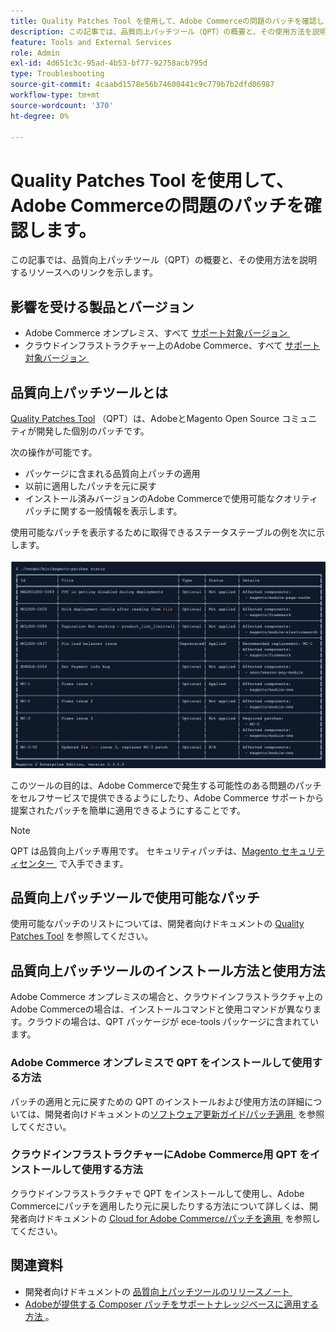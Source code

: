 ```yaml
---
title: Quality Patches Tool を使用して、Adobe Commerceの問題のパッチを確認します。
description: この記事では、品質向上パッチツール（QPT）の概要と、その使用方法を説明するリソースへのリンクを示します。
feature: Tools and External Services
role: Admin
exl-id: 4d651c3c-95ad-4b53-bf77-92758acb795d
type: Troubleshooting
source-git-commit: 4caabd1578e56b74600441c9c779b7b2dfd06987
workflow-type: tm+mt
source-wordcount: '370'
ht-degree: 0%

---
```


# Quality Patches Tool を使用して、Adobe Commerceの問題のパッチを確認します。

この記事では、品質向上パッチツール（QPT）の概要と、その使用方法を説明するリソースへのリンクを示します。

## 影響を受ける製品とバージョン

* Adobe Commerce オンプレミス、すべて [&#x200B; サポート対象バージョン &#x200B;](https://www.adobe.com/content/dam/cc/en/legal/terms/enterprise/pdfs/Adobe-Commerce-Software-Lifecycle-Policy.pdf)
* クラウドインフラストラクチャー上のAdobe Commerce、すべて [&#x200B; サポート対象バージョン &#x200B;](https://www.adobe.com/content/dam/cc/en/legal/terms/enterprise/pdfs/Adobe-Commerce-Software-Lifecycle-Policy.pdf)

## 品質向上パッチツールとは

[Quality Patches Tool](https://github.com/magento/quality-patches) （QPT）は、AdobeとMagento Open Source コミュニティが開発した個別のパッチです。

次の操作が可能です。

* パッケージに含まれる品質向上パッチの適用
* 以前に適用したパッチを元に戻す
* インストール済みバージョンのAdobe Commerceで使用可能なクオリティパッチに関する一般情報を表示します。

使用可能なパッチを表示するために取得できるステータステーブルの例を次に示します。

![&#x200B; 使用可能なパッチとそのインストールステータスを示す「品質向上パッチツールのステータス」テーブル &#x200B;](/help/assets/tools/status_table.png)

このツールの目的は、Adobe Commerceで発生する可能性のある問題のパッチをセルフサービスで提供できるようにしたり、Adobe Commerce サポートから提案されたパッチを簡単に適用できるようにすることです。

>[!NOTE]
>
>QPT は品質向上パッチ専用です。 セキュリティパッチは、[Magento セキュリティセンター &#x200B;](https://experienceleague.adobe.com/en/docs/commerce-operations/release/notes/overview) で入手できます。

## 品質向上パッチツールで使用可能なパッチ

使用可能なパッチのリストについては、開発者向けドキュメントの [Quality Patches Tool](https://experienceleague.adobe.com/tools/commerce-quality-patches/index.html) を参照してください。

## 品質向上パッチツールのインストール方法と使用方法

Adobe Commerce オンプレミスの場合と、クラウドインフラストラクチャ上のAdobe Commerceの場合は、インストールコマンドと使用コマンドが異なります。クラウドの場合は、QPT パッケージが ece-tools パッケージに含まれています。

### Adobe Commerce オンプレミスで QPT をインストールして使用する方法

パッチの適用と元に戻すための QPT のインストールおよび使用方法の詳細については、開発者向けドキュメントの [&#x200B; ソフトウェア更新ガイド/パッチ適用 &#x200B;](https://experienceleague.adobe.com/en/docs/commerce-operations/tools/quality-patches-tool/usage) を参照してください。

### クラウドインフラストラクチャーにAdobe Commerce用 QPT をインストールして使用する方法

クラウドインフラストラクチャで QPT をインストールして使用し、Adobe Commerceにパッチを適用したり元に戻したりする方法について詳しくは、開発者向けドキュメントの [Cloud for Adobe Commerce/パッチを適用 &#x200B;](https://experienceleague.adobe.com/en/docs/commerce-cloud-service/user-guide/develop/upgrade/apply-patches) を参照してください。

## 関連資料

* 開発者向けドキュメントの [&#x200B; 品質向上パッチツールのリリースノート &#x200B;](https://experienceleague.adobe.com/en/docs/commerce-operations/tools/quality-patches-tool/release-notes)
* [Adobeが提供する Composer パッチをサポートナレッジベースに適用する方法 &#x200B;](https://experienceleague.adobe.com/en/docs/commerce-knowledge-base/kb/how-to/how-to-apply-a-composer-patch-provided-by-magento)。
